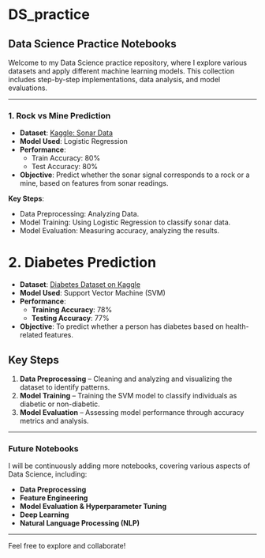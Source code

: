 # DS_practice
## Data Science Practice Notebooks

Welcome to my Data Science practice repository, where I explore various datasets and apply different machine learning models. This collection includes step-by-step implementations, data analysis, and model evaluations.

---

### 1. **Rock vs Mine Prediction**
   - **Dataset**: [Kaggle: Sonar Data](https://www.kaggle.com/datasets/mahmudulhaqueshawon/sonar-data?resource=download)
   - **Model Used**: Logistic Regression
   - **Performance**: 
     - Train Accuracy: 80%
     - Test Accuracy: 80%
   - **Objective**: Predict whether the sonar signal corresponds to a rock or a mine, based on features from sonar readings.
   
   **Key Steps**:
   - Data Preprocessing: Analyzing Data.
   - Model Training: Using Logistic Regression to classify sonar data.
   - Model Evaluation: Measuring accuracy, analyzing the results.

# 2. **Diabetes Prediction**  
   - **Dataset**: [Diabetes Dataset on Kaggle](https://www.kaggle.com/datasets/akshaydattatraykhare/diabetes-dataset)  
   - **Model Used**: Support Vector Machine (SVM)  
   - **Performance**:  
     - **Training Accuracy**: 78%  
     - **Testing Accuracy**: 77%  
   - **Objective**: To predict whether a person has diabetes based on health-related features.  
   
   ## Key Steps  
   1. **Data Preprocessing** – Cleaning and analyzing and visualizing the dataset to identify patterns.  
   2. **Model Training** – Training the SVM model to classify individuals as diabetic or non-diabetic.  
   3. **Model Evaluation** – Assessing model performance through accuracy metrics and analysis.  

     
---

### Future Notebooks
I will be continuously adding more notebooks, covering various aspects of Data Science, including:
- **Data Preprocessing**
- **Feature Engineering**
- **Model Evaluation & Hyperparameter Tuning**
- **Deep Learning**
- **Natural Language Processing (NLP)**

---

Feel free to explore and collaborate!
